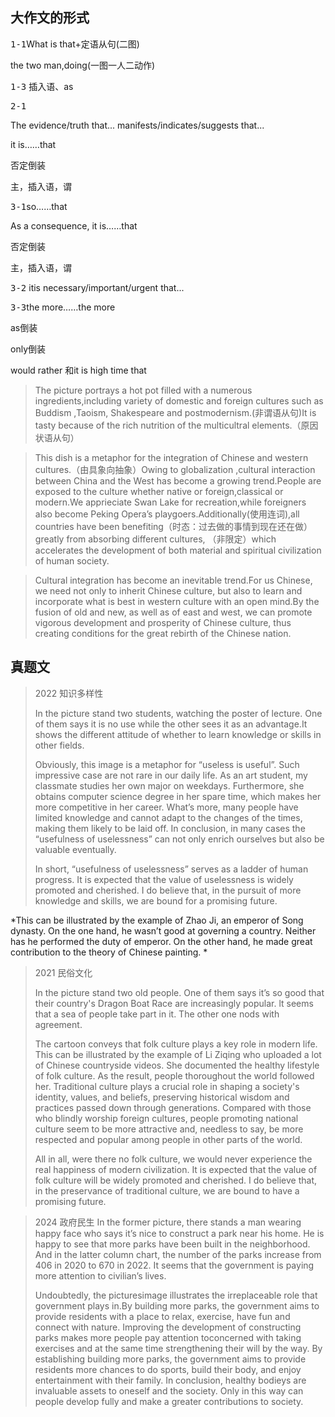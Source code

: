 ## 大作文的形式

 <kbd>1-1</kbd>What is that+定语从句(二图)
 
 the two man,doing(一图一人二动作)

  <kbd>1-3</kbd> 插入语、as
 
<kbd>2-1</kbd> 


The evidence/truth that... manifests/indicates/suggests that...

it is……that

否定倒装

主，插入语，谓

<kbd>3-1</kbd>so……that

As a consequence, it is……that

否定倒装

主，插入语，谓

<kbd>3-2</kbd>
itis necessary/important/urgent that...

<kbd>3-3</kbd>the more……the more

as倒装

only倒装

would rather 和it is high time that
> The picture portrays a hot pot filled with a numerous ingredients,including variety of domestic and foreign cultures such as Buddism ,Taoism, Shakespeare and postmodernism.(非谓语从句)It is tasty because of the rich nutrition of the multicultral elements.（原因状语从句）

> This dish is a metaphor for the integration of Chinese and western cultures.（由具象向抽象）Owing to globalization ,cultural interaction between China and the West has become a growing trend.People are exposed to the culture whether native or foreign,classical or modern.We apprieciate Swan Lake for recreation,while foreigners also become Peking Opera’s playgoers.Additionally(使用连词),all countries have been benefiting（时态：过去做的事情到现在还在做） greatly from absorbing different cultures, （非限定）which accelerates the development of both material and spiritual civilization of human society.

> Cultural integration has become an inevitable trend.For us Chinese, we need not only to inherit Chinese culture, but also to learn and incorporate what is best in western culture with an open mind.By the fusion of old and new, as well as of east and west, we can promote vigorous development and prosperity of Chinese culture, thus creating conditions for the great rebirth of the Chinese nation.

## 真题文
> 2022 知识多样性
> 
> In the picture stand two students, watching the poster of lecture. One of them says it is no use while the other sees it as an advantage.It shows the different attitude of whether to learn knowledge or skills in other fields.
>
> Obviously, this image is a metaphor for “useless is useful”. Such impressive case are not rare in our daily life. As an art student, my classmate studies her own major on weekdays. Furthermore, she obtains computer science degree in her spare time, which makes her more competitive in her career. What’s more, many people have limited knowledge and cannot adapt to the changes of the times, making them likely to be laid off. In conclusion, in many cases the “usefulness of uselessness” can not only enrich ourselves but also be valuable eventually.
>
> In short, “usefulness of uselessness” serves as a ladder of human progress. It is expected that the value of uselessness is widely promoted and cherished. I do believe that, in the pursuit of more knowledge and skills, we are bound for a promising future.
>
*This can be illustrated by the example of Zhao Ji, an emperor of Song dynasty. On the one hand, he wasn’t good at governing a country. Neither has he performed the duty of emperor. On the other hand, he made great contribution to the theory of Chinese painting. *

> 2021 民俗文化
>
> In the picture stand two old people. One of them says it’s so good that their country's Dragon Boat Race are increasingly popular. lt seems that a sea of people take part in it. The other one nods with agreement.
>
> The cartoon conveys that folk culture plays a key role in modern life. This can be illustrated by the example of Li Ziqing who uploaded a lot of Chinese countryside videos. She documented the healthy lifestyle of folk culture. As the result, people thoroughout the world followed her. Traditional culture plays a crucial role in shaping a society's identity, values, and beliefs, preserving historical wisdom and practices passed down through generations. Compared with those who blindly worship foreign cultures, people promoting national culture seem to be more attractive and, needless to say, be more respected and popular among people in other parts of the world.
>
> All in all, were there no folk culture, we would never experience the real happiness of modern civilization. It is expected that the value of folk culture will be widely promoted and cherished. I do believe that, in the preservance of traditional culture, we are bound to have a promising future.

>2024 政府民生
>In the former picture, there stands a man wearing happy face who says it’s nice to construct a park near his home. He is happy to see that more parks have been built in the neighborhood. And in the latter column chart, the number of the parks increase from 406 in 2020 to 670 in 2022.  It seems that the government is paying more attention to civilian’s lives.
>
>Undoubtedly, the picturesimage illustrates the irreplaceable role that government plays in.By building more parks, the government aims to provide residents with a place to relax, exercise, have fun and connect with nature. Improving the  development of constructing parks makes more people pay attention toconcerned with taking exercises and at the same time strengthening their will by the way. By establishing building more parks, the government aims to provide residents more chances to do sports, build their body, and enjoy entertainment with their family.
 In conclusion, healthy bodieys are invaluable assets to oneself and the society. Only in this way can people develop fully and make a greater contributions to society.
